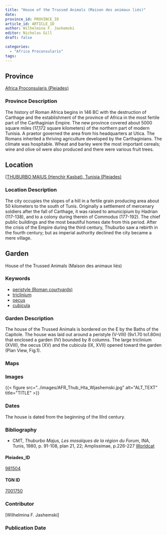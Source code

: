 ```yaml
---
title: "House of the Trussed Animals (Maison des animaux liés)"
date:
province_id: PROVINCE_ID
article_id: ARTICLE_ID
author: Wilhelmina F. Jashemski
editor: Nicholas Gill
draft: false

categories:
  - "Africa Proconsularis"
tags:
---
```



## Province

[Africa Proconsularis (Pleiades)](https://pleiades.stoa.org/places/981504)

### Province Description

The history of Roman Africa begins in 146 BC with the destruction of Carthage and the establishment of the province of Africa in the most fertile part of the Carthaginian Empire. The new province covered about 5000 square miles (17,172 square kilometers) of the northern part of modern Tunisia. A praetor governed the area from his headquarters at Utica. The Romans inherited a thriving agriculture developed by the Carthaginians. The climate was hospitable. Wheat and barley were the most important cereals; wine and olive oil were also produced and there were various fruit trees.

## Location

[[THUBURBO MAIUS (Henchir Kasbat), Tunisia (Pleiades)](https://pleiades.stoa.org/places/315220)

### Location Description

The city occupies the slopes of a hill in a fertile grain producing area about 50 kilometers to the south of Tunis. Originally a settlement of mercenary soldiers after the fall of Carthage, it was raised to amunicipium by Hadrian (117-138), and to a colony during therein of Commodus (177-192). The chief public buildings and the most beautiful homes date from this period. After the crisis of the Empire during the third century, Thuburbo saw a rebirth in the fourth century; but as imperial authority declined the city became a mere village.

## Garden

House of the Trussed Animals (Maison des animaux liés)

### Keywords

- [peristyle (Roman courtyards)](http://vocab.getty.edu/page/aat/300080971)
- [triclinium](http://vocab.getty.edu/page/aat/300004359)
- [oecus](http://vocab.getty.edu/page/aat/300080791)
- [cubicula](http://vocab.getty.edu/page/aat/300004367)

### Garden Description

The house of the Trussed Animals is bordered on the E by the Baths of the Capitole. The house was laid out around a peristyle (V-VIII) (9x1.70 to1.80m) that enclosed a garden (IV) bounded by 8 columns. The large triclinium (XVIII), the oecus (XV) and the cubicula (IX, XVII) opened toward the garden (Plan View, Fig.1).

### Maps

### Images

{{< figure src="../images/AFR_Thub_Hta_Wjashemski.jpg" alt="ALT_TEXT" title="TITLE" >}}

### Dates

The house is dated from the beginning of the IIIrd century.

### Bibliography

*  CMT,  *Thuburbo  Majus,  Les  mosaïques  de  la  région  du  Forum*,  INA,  Tunis, 1980, p. 91-108, plan 21, 22; Amplissimae, p.226-227 [Worldcat](http://www.worldcat.org/oclc/23232759)

#### Pleiades_ID

[981504](https://pleiades.stoa.org/places/981504)

#### TGN ID

[7001750](http://vocab.getty.edu/page/tgn/7001750)

### Contributor

[Wilhelmina F. Jashemski]
<!--add in orcid id and info-->

### Publication Date
